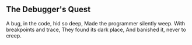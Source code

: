 ## The Debugger's Quest

A bug, in the code, hid so deep,
Made the programmer silently weep.
With breakpoints and trace,
They found its dark place,
And banished it, never to creep.
